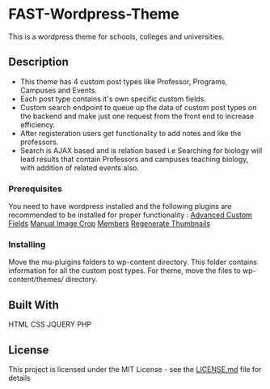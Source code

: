 # FAST-Wordpress-Theme
This is a wordpress theme for schools, colleges and universities.

## Description
* This theme has 4 custom post types like Professor, Programs, Campuses and Events.
* Each post type contains it's own specific custom fields.
* Custom search endpoint to queue up the data of custom post types on the backend and make just one request from the front end
  to increase efficiency.
* After registeration users get functionality to add notes and like the professors.
* Search is AJAX based and is relation based i.e Searching for biology will lead results that contain Professors and campuses             teaching biology, with addition of related events also.
          

### Prerequisites

You need to have wordpress installed and the following plugins are recommended to be installed for proper functionality :
[Advanced Custom Fields](https://wordpress.org/plugins/advanced-custom-fields/)
[Manual Image Crop](https://wordpress.org/plugins/manual-image-crop/)
[Members](https://wordpress.org/plugins/members/)
[Regenerate Thumbnails](https://wordpress.org/plugins/regenerate-thumbnails/)

### Installing

Move the mu-pluigins folders to  wp-content directory. This folder contains information for all the custom post types.
For theme, move the files to wp-content/themes/ directory.

## Built With
HTML
CSS
JQUERY
PHP

## License

This project is licensed under the MIT License - see the [LICENSE.md](LICENSE.md) file for details


